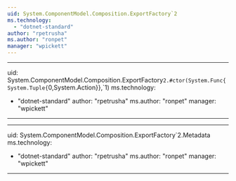 ```yaml
---
uid: System.ComponentModel.Composition.ExportFactory`2
ms.technology: 
  - "dotnet-standard"
author: "rpetrusha"
ms.author: "ronpet"
manager: "wpickett"
---
```


---
uid: System.ComponentModel.Composition.ExportFactory`2.#ctor(System.Func{System.Tuple{`0,System.Action}},`1)
ms.technology: 
  - "dotnet-standard"
author: "rpetrusha"
ms.author: "ronpet"
manager: "wpickett"
---

---
uid: System.ComponentModel.Composition.ExportFactory`2.Metadata
ms.technology: 
  - "dotnet-standard"
author: "rpetrusha"
ms.author: "ronpet"
manager: "wpickett"
---
